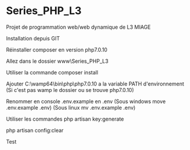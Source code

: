 # Series_PHP_L3
Projet de programmation web/web dynamique de L3 MIAGE


Installation depuis GIT 

Réinstaller composer en version php7.0.10

Allez dans le dossier www\Series_PHP_L3

Utiliser la commande composer install

Ajouter C:\wamp64\bin\php\php7.0.10 a la variable PATH d'environnement
(Si c'est pas wamp le dossier ou se trouve php7.0.10)

Renommer en console .env.example en .env
(Sous windows move .env.example .env)
(Sous linux mv .env.example .env)

Utiliser les commandes
php artisan key:generate

php artisan config:clear


Test